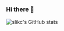 ### Hi there 👋

![slikc's GitHub stats](https://github-readme-stats.vercel.app/api?username=slikc&show_icons=true&theme=radical)
